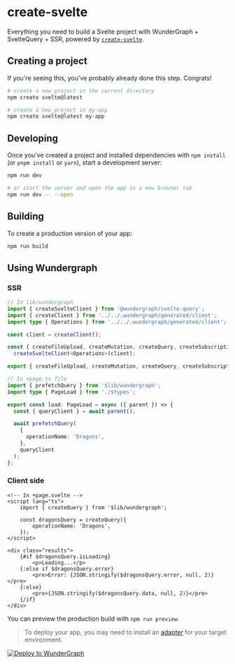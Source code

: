 # create-svelte

Everything you need to build a Svelte project with WunderGraph + SvelteQuery + SSR, powered by [`create-svelte`](https://github.com/sveltejs/kit/tree/master/packages/create-svelte).

## Creating a project

If you're seeing this, you've probably already done this step. Congrats!

```bash
# create a new project in the current directory
npm create svelte@latest

# create a new project in my-app
npm create svelte@latest my-app
```

## Developing

Once you've created a project and installed dependencies with `npm install` (or `pnpm install` or `yarn`), start a development server:

```bash
npm run dev

# or start the server and open the app in a new browser tab
npm run dev -- --open
```

## Building

To create a production version of your app:

```bash
npm run build
```

## Using Wundergraph

### SSR

```ts
// In lib/wundergraph
import { createSvelteClient } from '@wundergraph/svelte-query';
import { createClient } from '../../.wundergraph/generated/client';
import type { Operations } from '../../.wundergraph/generated/client';

const client = createClient();

const { createFileUpload, createMutation, createQuery, createSubscription, getAuth, getUser, queryKey } =
  createSvelteClient<Operations>(client);

export { createFileUpload, createMutation, createQuery, createSubscription, getAuth, getUser, queryKey };
```

```ts
// In +page.ts file
import { prefetchQuery } from '$lib/wundergraph';
import type { PageLoad } from './$types';

export const load: PageLoad = async ({ parent }) => {
  const { queryClient } = await parent();

  await prefetchQuery(
    {
      operationName: 'Dragons',
    },
    queryClient
  );
};
```

### Client side

```svelte
<!-- In +page.svelte -->
<script lang="ts">
	import { createQuery } from '$lib/wundergraph';

	const dragonsQuery = createQuery({
		operationName: 'Dragons',
	});
</script>

<div class="results">
	{#if $dragonsQuery.isLoading}
		<p>Loading...</p>
	{:else if $dragonsQuery.error}
		<pre>Error: {JSON.stringify($dragonsQuery.error, null, 2)}</pre>
	{:else}
		<pre>{JSON.stringify($dragonsQuery.data, null, 2)}</pre>
	{/if}
</div>
```

You can preview the production build with `npm run preview`.

> To deploy your app, you may need to install an [adapter](https://kit.svelte.dev/docs/adapters) for your target environment.

[![Deploy to WunderGraph](https://wundergraph.com/button)](https://cloud.wundergraph.com/new/clone?templateName=sveltekit)
